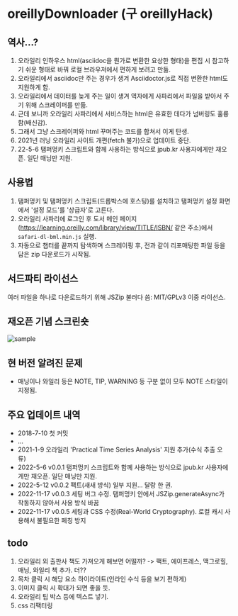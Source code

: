 # oreillyDownloader (구 oreillyHack)

## 역사...?
1. 오라일리 인하우스 html(asciidoc을 뭔가로 변환한 요상한 형태)을 편집 시 참고하기 쉬운 형태로 바꿔 로컬 브라우저에서 편하게 보려고 만듦.
2. 오라일리에서 asciidoc만 주는 경우가 생겨 Asciidoctor.js로 직접 변환한 html도 지원하게 함.
3. 오라일리에서 데이터를 늦게 주는 일이 생겨 역자에게 사파리에서 파일을 받아서 주기 위해 스크레이퍼를 만듦.
4. 근데 보니까 오라일리 사파리에서 서비스하는 html은 유효한 데다가 넘버링도 훌륭함(배신감).
5. 그래서 그냥 스크레이퍼와 html 꾸며주는 코드를 합쳐서 이게 탄생.
6. 2021년 러닝 오라일리 사이트 개편(fetch 불가)으로 업데이트 중단.
7. 22-5-6 탬퍼멍키 스크립트와 함께 사용하는 방식으로 jpub.kr 사용자에게만 재오픈. 일단 매닝만 지원.

## 사용법
1. 탬퍼멍키 및 탬퍼멍키 스크립트(드롭박스에 호스팅)를 설치하고 탬퍼멍키 설정 화면에서 '설정 모드'를 '상급자'로 고른다.
2. 오라일리 사파리에 로그인 후 도서 메인 페이지(https://learning.oreilly.com/library/view/TITLE/ISBN/ 같은 주소)에서 `safari-dl-bml.min.js` 실행.
3. 자동으로 챕터를 끝까지 탐색하며 스크레이핑 후, 전과 같이 리포매팅한 파일 등을 담은 zip 다운로드가 시작됨.

## 서드파티 라이선스
여러 파일을 하나로 다운로드하기 위해 JSZip 불러다 씀: MIT/GPLv3 이중 라이선스.

## 재오픈 기념 스크린숏
![sample](https://user-images.githubusercontent.com/8731054/166978684-28aa7074-298c-4be8-82f5-bb51568cec99.png)

## 현 버전 알려진 문제
- 매닝이나 와일리 등은 NOTE, TIP, WARNING 등 구분 없이 모두 NOTE 스타일이 지정됨.

## 주요 업데이트 내역
- 2018-7-10 첫 커밋
- ...
- 2021-1-9 오라일리 'Practical Time Series Analysis' 지원 추가(수식 추출 오류)
- 2022-5-6 v0.0.1 탬퍼멍키 스크립트와 함께 사용하는 방식으로 jpub.kr 사용자에게만 재오픈. 일단 매닝만 지원.
- 2022-5-12 v0.0.2 팩트(새새 방식) 일부 지원... 달랑 한 권.
- 2022-11-17 v0.0.3 세팅 버그 수정. 탬퍼멍키 안에서 JSZip.generateAsync가 작동하지 않아서 사용 방식 바꿈
- 2022-11-17 v0.0.5 세팅과 CSS 수정(Real-World Cryptography). 로컬 캐시 사용해서 불필요한 페칭 방지

## todo
1. 오라일리 외 출판사 책도 가져오게 해보면 어떨까? -> 팩트, 에이프레스, 맥그로힐, 매닝, 와일리 책 추가. 더??
2. 목차 클릭 시 해당 요소 하이라이트(인라인 수식 등을 보기 편하게)
3. 이미지 클릭 시 확대가 되면 좋을 듯.
4. 오라일리 팁 박스 등에 텍스트 넣기.
5. css 리팩터링